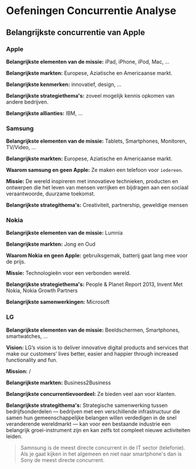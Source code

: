 # Oefeningen Concurrentie Analyse

## Belangrijkste concurrentie van Apple

### Apple

**Belangrijkste elementen van de missie:** iPad, iPhone, iPod, Mac, ...

**Belangrijkste markten:** Europese, Aziatische en Americaanse markt.

**Belangrijkste kenmerken:** innovatief, design, ...

**Belangrijkste strategiethema's:** zoveel mogelijk kennis opkomen van andere bedrijven.

**Belangrijkste allianties:** IBM, ...

### Samsung

**Belangrijkste elementen van de missie:** Tablets, Smartphones, Monitoren, TV/Video, ...

**Belangrijkste markten:** Europese, Aziatische en Americaanse markt.

**Waarom samsung en geen Apple:** Ze maken een telefoon voor `iedereen`.

**Missie:** De wereld inspireren met innovatieve technieken, producten en ontwerpen die het leven van mensen verrijken en bijdragen aan een sociaal veraantwoorde, duurzame toekomst.

**Belangrijkste strategithema's:** Creativiteit, partnership, geweldige mensen


### Nokia

**Belangrijkste elementen van de missie:** Lumnia

**Belangrijkste markten:** Jong en Oud

**Waarom Nokia en geen Apple:** gebruiksgemak, batterij gaat lang mee voor de prijs.

**Missie:** Technologieën voor een verbonden wereld.

**Belangrijkste strategiethema's:** People & Planet Report 2013, Invent Met Nokia, Nokia Growth Partners

**Belangrijkste samenwerkingen:** Microsoft

### LG

**Belangrijkste elementen van de missie:** Beeldschermen, Smartphones, smartwatches, ...

**Vision:** LG’s vision is to deliver innovative digital products and services that make our customers’ lives better, easier and happier through increased functionality and fun.

**Mission:** /

**Belangrijkste markten:** Business2Business

**Belangrijkste concurrentievoordeel:** Ze bieden veel aan voor klanten.

**Belangrijkste strategithema's:** Strategische samenwerking tussen bedrijfsonderdelen — bedrijven met een verschillende infrastructuur die samen hun gemeenschappelijke belangen willen verdedigen in de snel veranderende wereldmarkt — kan voor een bestaande industrie een belangrijk groei-instrument zijn en kan zelfs tot compleet nieuwe activiteiten leiden.

> Samnsung is de meest directe concurrent in de IT sector (telefonie). Als je gaat kijken in het algemeen en niet naar smartphone's dan is Sony de meest directe concurrent.
